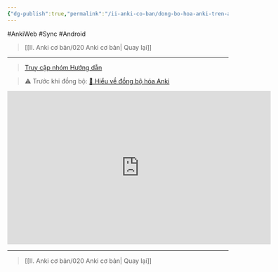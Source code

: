 ```yaml
---
{"dg-publish":true,"permalink":"/ii-anki-co-ban/dong-bo-hoa-anki-tren-android/","dgPassFrontmatter":true}
---
```


#AnkiWeb #Sync #Android

> [[II. Anki cơ bản/020 Anki cơ bản\| Quay lại]]

___

> [Truy cập nhóm Hướng dẫn](https://www.facebook.com/reel/1403408213556396)

> ⚠️ Trước khi đồng bộ: [👑 Hiểu về đồng bộ hóa Anki](https://www.facebook.com/groups/ankikhoa2/posts/656841203164849/)

<iframe width="600" height="350" src="https://www.youtube.com/embed/7V8tWKGLL3s" title="Đồng bộ hóa trên Android" frameborder="0" allow="accelerometer; autoplay; clipboard-write; encrypted-media; gyroscope; picture-in-picture; web-share" allowfullscreen></iframe>

___

> [[II. Anki cơ bản/020 Anki cơ bản\| Quay lại]]